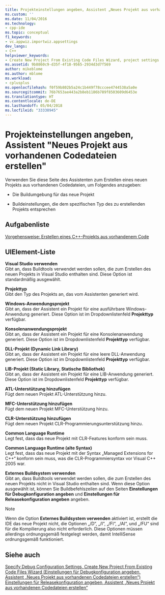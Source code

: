 ```yaml
---
title: Projekteinstellungen angeben, Assistent „Neues Projekt aus vorhandenen Codedateien erstellen“ | Microsoft-Dokumentation
ms.custom: ''
ms.date: 11/04/2016
ms.technology:
- cpp-ide
ms.topic: conceptual
f1_keywords:
- vc.appwiz.importwiz.appsettings
dev_langs:
- C++
helpviewer_keywords:
- Create New Project From Existing Code Files Wizard, project settings
ms.assetid: 9b8860c9-d35f-4f18-9565-2934d3d7f569
author: mikeblome
ms.author: mblome
ms.workload:
- cplusplus
ms.openlocfilehash: f0f59b802b5a24c1b449f78cccee4744538a5a0e
ms.sourcegitcommit: 76b7653ae443a2b8eb1186b789f8503609d6453e
ms.translationtype: HT
ms.contentlocale: de-DE
ms.lasthandoff: 05/04/2018
ms.locfileid: "33338945"
---
```

# <a name="specify-project-settings-create-new-project-from-existing-code-files-wizard"></a>Projekteinstellungen angeben, Assistent "Neues Projekt aus vorhandenen Codedateien erstellen"
Verwenden Sie diese Seite des Assistenten zum Erstellen eines neuen Projekts aus vorhandenen Codedateien, um Folgendes anzugeben:  
  
-   Die Buildumgebung für das neue Projekt  
  
-   Buildeinstellungen, die dem spezifischen Typ des zu erstellenden Projekts entsprechen  
  
## <a name="task-list"></a>Aufgabenliste  
 [Vorgehensweise: Erstellen eines C++-Projekts aus vorhandenem Code](../ide/how-to-create-a-cpp-project-from-existing-code.md)  
  
## <a name="uielement-list"></a>UIElement-Liste  
 **Visual Studio verwenden**  
 Gibt an, dass Buildtools verwendet werden sollen, die zum Erstellen des neuen Projekts in Visual Studio enthalten sind. Diese Option ist standardmäßig ausgewählt.  
  
 **Projekttyp**  
 Gibt den Typ des Projekts an, das vom Assistenten generiert wird.  
  
 **Windows-Anwendungsprojekt**  
 Gibt an, dass der Assistent ein Projekt für eine ausführbare Windows-Anwendung generiert. Diese Option ist im Dropdownlistenfeld **Projekttyp** verfügbar.  
  
 **Konsolenanwendungsprojekt**  
 Gibt an, dass der Assistent ein Projekt für eine Konsolenanwendung generiert. Diese Option ist im Dropdownlistenfeld **Projekttyp** verfügbar.  
  
 **DLL-Projekt (Dynamic Link Library)**  
 Gibt an, dass der Assistent ein Projekt für eine leere DLL-Anwendung generiert. Diese Option ist im Dropdownlistenfeld **Projekttyp** verfügbar.  
  
 **LIB-Projekt (Static Library, Statische Bibliothek)**  
 Gibt an, dass der Assistent ein Projekt für eine LIB-Anwendung generiert. Diese Option ist im Dropdownlistenfeld **Projekttyp** verfügbar.  
  
 **ATL-Unterstützung hinzufügen**  
 Fügt dem neuen Projekt ATL-Unterstützung hinzu.  
  
 **MFC-Unterstützung hinzufügen**  
 Fügt dem neuen Projekt MFC-Unterstützung hinzu.  
  
 **CLR-Unterstützung hinzufügen**  
 Fügt dem neuen Projekt CLR-Programmierungsunterstützung hinzu.  
  
 **Common Language Runtime**  
 Legt fest, dass das neue Projekt mit CLR-Features konform sein muss.  
  
 **Common Language Runtime (alte Syntax)**  
 Legt fest, dass das neue Projekt mit der Syntax „Managed Extensions for C++“ konform sein muss, was die CLR-Programmiersyntax vor Visual C++ 2005 war.  
  
 **Externes Buildsystem verwenden**  
 Gibt an, dass Buildtools verwendet werden sollen, die zum Erstellen des neuen Projekts nicht in Visual Studio enthalten sind. Wenn diese Option ausgewählt ist, können Sie Buildbefehlszeilen auf den Seiten **Einstellungen für Debugkonfiguration angeben** und **Einstellungen für Releasekonfiguration angeben** angeben.  
  
> [!NOTE]
>  Wenn die Option **Externes Buildsystem verwenden** aktiviert ist, erstellt die IDE das neue Projekt nicht, die Optionen „/D“, „/I“, „/FI“, „/AI“, und „/FU“ sind für die Kompilierung also nicht erforderlich. Diese Optionen müssen allerdings ordnungsgemäß festgelegt werden, damit IntelliSense ordnungsgemäß funktioniert.  
  
## <a name="see-also"></a>Siehe auch  
 [Specify Debug Configuration Settings, Create New Project From Existing Code Files Wizard (Einstellungen für Debugkonfiguration angeben, Assistent „Neues Projekt aus vorhandenen Codedateien erstellen“)](../ide/specify-debug-configuration-settings.md)   
 [Einstellungen für Releasekonfiguration angeben, Assistent „Neues Projekt aus vorhandenen Codedateien erstellen“](../ide/specify-release-configuration.md)